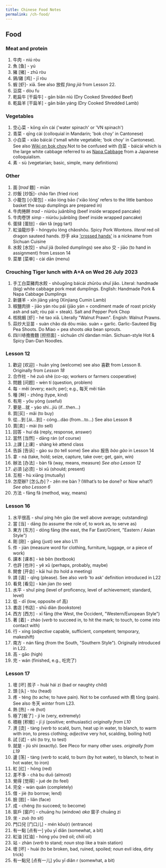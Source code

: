 ```yaml
---
title: Chinese Food Notes
permalink: /ch-food/
---
```


## Food
### Meat and protein
1. 牛肉 - niú ròu 
1. 魚 [鱼] - yú 
1. 豬 [猪] - zhū ròu  
1. 鷄/雞 [鸡] - jī ròu 
1. 蝦 [虾]- xiā. See also 放假 *fàng jià* from Lesson 22.
1. 豆腐 - dòu fu
1. 乾扁牛 [干扁牛] - gān biǎn niú (Dry Cooked Shredded Beef)
1. 乾扁羊 [干扁羊] - gān biǎn yáng (Dry Cooked Shredded Lamb)

### Vegetables
1. 空心菜 - kōng xīn cài ('water spinach' or 'VN spinach')
1. 青菜 - qīng cài (colloquial in Mandarin; 'bok choy' in Cantonese) 
1. 小白菜 - xiǎo báicài ('small white vegetable; 'bok choy' in Cantonese). See also [Wiki on bok choy](https://en.wikipedia.org/wiki/Bok_choy#Spelling_and_naming_variations).Not to be confused with 白菜 - báicài which is the large white cabbage referred to as [Napa Cabbage](https://en.wikipedia.org/wiki/Napa_cabbage) from a Japanese colloquialism.
1. 素 -  sù (vegetarian; basic, simple, many definitions) 

### Other
1. 面 [*trad* 麵] - miàn 
1. 炒飯 [炒饭]- chǎo fàn (fried rice) 
1. 小籠包 [小笼包] - xiǎo lóng bāo ('xiǎo lóng' refers to the little bamboo basket the soup dumplings are prepared in) 
1. 牛肉捲餅 *trad* - niúròu juǎnbǐng (beef inside wrapped pancake) 
1. 牛肉卷饼 *simp* - niúròu juǎnbǐng (beef inside wrapped pancake) 
1. 蛋撻 [蛋挞] - dàn tǎ (egg tart) 
1. 紅油龍炒手 - hóngyóu lóng chǎoshǒu. Spicy Pork Wontons. *literal* red oil dragon sauteed hands.  炒手 aka ['crossed hands'](https://en.wikipedia.org/wiki/Wonton#Sichuan_cuisine) is a nickname from Sichuan Cuisine
1. 水餃 [水饺] - shuǐ jiǎ (boiled dumplings) see also 交 - jiāo (to hand in assignment) from Lesson 14 
1. 菜單 [菜单] - cài dān (menu) 

### Crouching Tiger lunch with A+A on Wed 26 July 2023
1. 手工白菜豬肉水餃 - shǒugōng báicài zhūròu shuǐ jiǎo. Literal: handmade (big) white cabbage pork meat dumplings. English: Handmade Pork & Napa Cabbage Dumplings
1. 新疆羊 - xīn jiāng yáng (Xinjiang Cumin Lamb)
1. 椒鹽肉排 - jiāo yán ròu pái (jiāo yán = condiment made of roast prickly ash and salt; ròu pái = steak).  Salt and Pepper Pork Chop
1. 核桃蝦 [虾] - hé tao xiā. Literally "Walnut Prawn". Engish: Walnut Prawns.
1. 蒜炒大豆苗 - suàn chǎo dà dòu miáo.  suàn = garlic. Garlic-Sauteed Big Pea Shoots. Do Miao = pea shoots *aka* bean sprouts.
1. 四川哧擔擔麵 [担担面] - sìchuān chī dàndan miàn. Sichuan-style Hot & Spicy Dan-Dan Noodles.

### Lesson 12
1. 歡迎 [欢迎] - huān yíng (welcome) see also 喜歡 from Lesson 8. Originally from *Lesson 18*
1. 合作社 - hé zuò shè (co-op; workers or farmers cooperative)
1. 問題 [问题] - wèn tí (question, problem)
1. 每 - měi (every; each; per); e.g., 每天 měi tiān
1. 種 [种] - zhǒng (type, kind)
1. 有用 - yǒu yòng (useful)
1. 要是...就 - yào shi...jiù (if...then...)
1. 買[买] - mǎi (to buy)
1. 從...到 [从...到] - cóng...dào (from...to...) See also Lesson 8
1. 賣[卖] - mài (to sell)
1. 回答 - huí dá (reply, response, answer)
1. 當然 [当然] - dāng rán (of course)
1. 上課 [上课] - shàng kè attend class
1. 告訴 [告诉] - gào su (to tell some) See also 报告 *bào gào* in Lesson 14
1. 拿 - ná  (take, hold; seize, capture, take over; get, gain, win)
1. 辦法 [办法] - bàn fǎ (way, means, measure) *See also Lesson 12*
1. 必須 [必须] - bì xū (should; present)
1. 互相 - hù xiāng (mutually)
1. 怎麼辦? [怎么办]？- zěn me bàn？(What’s to be done? or Now what?) *See also Lesson 6* 
1. 方法 - fāng fǎ (method, way, means)

### Lesson 16
1. 水平很高 - shuǐ píng hěn gāo (be well above average; outstanding)
1. 當 [当] - dāng (to assume the role of, to work as, to serve as)
1. 東方 [东方] - dōng fāng (the east, the Far East/Orient, "Eastern / Asian Style")
1. 剛 [刚] - gāng (just) see also L11
1. 件 - jiàn (measure word for clothing, furniture, luggage, or a piece of work)
1. 課本 [课本] - kè běn (textbook)
1. 也許 [也许] - yě xǔ (perhaps, probably, maybe)
1. 開會 [开会] - kāi huì (to hold a meeting)
1. 請 [请] - qǐng (please). See also *verb* 'to ask' definition introduced in L22
1. 看見 [看见] - kàn jian (to see)
1. 水平 - shuǐ píng (level of proficency, level of achievement; standard, level)
1. 低 - dī (low, opposite of 高)
1. 書店 [书店] - shū diàn (bookstore)
1. 西方 [西方] - xī fāng (the West, the Occident, "Western/European Style")
1. 著 [着] - zháo (*verb* to succeed in, to hit the mark; to touch, to come into contact with)
1. 行 - xíng (*adjective* capable, sufficient, competent; temporary, makeshift) 
1. 南方 - nán fāng (from the South, "Southern Style"). Originally introduced in L22.
1. 高 - gāo (high) 
1. 完 - wán (finished, e.g., 吃完了)

### Lesson 17
1. 壞 [坏] 孩子 - huài hái zi (bad or naughty child)
1. 頭 [头] - tóu (head)
1. 疼 - téng (to ache; to have pain). Not to be confused with 痌 tōng (pain). See also 冬天 *winter* from L23.
1. 熱 [热] - rè (hot)
1. 極了[极了] - jí le  (very, extremely)
1. 積極 [积极] - jī jí (positive; enthusiastic) *originally from L10*
1. 燙 [烫] - tàng (*verb* to scald, burn, heat up in water, to blanch, to warm with iron, to press clothing; *adjective* very hot, scalding, boiling hot)
1. 試 [试] - shì (to try, to test)
1. 就是 - jiù shì (exactly). See Pleco for many other uses. *originally from L19*
1. 盪 [荡] - tàng (*verb* to scald, to burn (by hot water), to blanch, to heat in hot water, to iron)
1. 紅 [红] - hóng (red)
1. 差不多 - chà bu duō (almost)
1. 覺得 [觉得] - jué de (to feel)
1. 完全 - wán quán (completely)
1. 借 - jiè  (to borrow; lend)
1. 臉 [脸] - liǎn (face)
1. 成 - chéng (to succeed; to become)
1. 窗戶 [窗户] - chuāng hu (window) *aka* 窗子 chuāng zi 
1. 坐 - zuò (to sit)
1. 門口兒 [门口儿] - mén kǒu(r) (entrance)
1. 有一點 [点有一] yǒu yī diǎn (somewhat, a bit)
1. 紅油 [红油] - hóng yóu (red oil; chili oil)
1. 站 - zhàn (*verb* to stand; *noun* stop like a train station)
1. 壞 [坏] - huài (to be broken, bad, ruined, spoiled; *noun* evil idea, dirty trick) 
1. 有一點兒 [点有一儿] yǒu yī diǎn r (somewhat, a bit)
